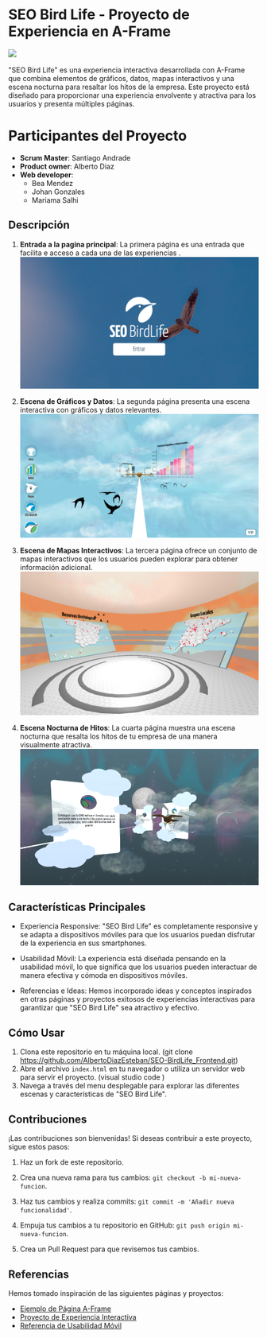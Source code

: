 

#  SEO Bird Life - Proyecto de Experiencia en A-Frame
	
<img src="(assets/img/logo.png">

"SEO Bird Life" es una experiencia interactiva desarrollada con A-Frame que combina elementos de gráficos, datos, mapas interactivos y una escena nocturna para resaltar los hitos de la empresa. Este proyecto está diseñado para proporcionar una experiencia envolvente y atractiva para los usuarios y presenta múltiples páginas.

# Participantes del Proyecto

-   **Scrum Master**: Santiago Andrade
-   **Product owner**: Alberto Diaz
-   **Web developer**:
    -   Bea Mendez
    -   Johan Gonzales
    -   Mariama Salhi

## Descripción

1.  **Entrada a la pagina principal**: La primera página es una entrada que facilita e acceso a cada una de las experiencias .
![Imagen de Entrada](assets/img/index.png)

    
2.  **Escena de Gráficos y Datos**: La segunda página presenta una escena interactiva con gráficos y datos relevantes.
![Imagen de Gráficos y Datos](assets/img/graphs.png)

    
3.  **Escena de Mapas Interactivos**: La tercera página ofrece un conjunto de mapas interactivos que los usuarios pueden explorar para obtener información adicional.
![Imagen de Mapas Interactivos](assets/img/maps.png)

    
4.  **Escena Nocturna de Hitos**: La cuarta página muestra una escena nocturna que resalta los hitos de tu empresa de una manera visualmente atractiva.
![Imagen de Escena Nocturna](assets/img/night.png)


## Características Principales

-   Experiencia Responsive: "SEO Bird Life" es completamente responsive y se adapta a dispositivos móviles para que los usuarios puedan disfrutar de la experiencia en sus smartphones.
    
-   Usabilidad Móvil: La experiencia está diseñada pensando en la usabilidad móvil, lo que significa que los usuarios pueden interactuar de manera efectiva y cómoda en dispositivos móviles. 
    
-   Referencias e Ideas: Hemos incorporado ideas y conceptos inspirados en otras páginas y proyectos exitosos de experiencias interactivas para garantizar que "SEO Bird Life" sea atractivo y efectivo.

## Cómo Usar

1.  Clona este repositorio en tu máquina local.  (git clone https://github.com/AlbertoDiazEsteban/SEO-BirdLife_Frontend.git)    
3.  Abre el archivo `index.html` en tu navegador o utiliza un servidor web para servir el proyecto. (visual studio code )
4.  Navega a través del menu desplegable para explorar las diferentes escenas y características de "SEO Bird Life".

## Contribuciones

¡Las contribuciones son bienvenidas! Si deseas contribuir a este proyecto, sigue estos pasos:

1.  Haz un fork de este repositorio.
    
2.  Crea una nueva rama para tus cambios: `git checkout -b mi-nueva-funcion`.
    
3.  Haz tus cambios y realiza commits: `git commit -m 'Añadir nueva funcionalidad'`.
    
4.  Empuja tus cambios a tu repositorio en GitHub: `git push origin mi-nueva-funcion`.
    
5.  Crea un Pull Request para que revisemos tus cambios.

##  Referencias

Hemos tomado inspiración de las siguientes páginas y proyectos:

-   [Ejemplo de Página A-Frame](https://aframe.io/a-painter/)
-   [Proyecto de Experiencia Interactiva](https://www.behance.net/onboarding/adobe)
-   [Referencia de Usabilidad Móvil](https://www.audubon.org/)


